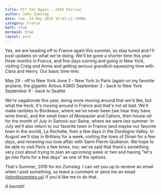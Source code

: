```yaml
---
title: Off Yet Again - 2016 Edition
author: John Zumsteg
date: Tue, 24 May 2016 16:03:12 +0000
category: France
math: true
mermaid: true
layout: post
---
```

Yes, we are heading off to France again this summer, so stay tuned and I'll post updates on what we're doing. We'll be gone a shorter time this year: three months in France, and five days coming and going in New York, visiting Craig and Annie and getting serious grandkid-squeezing time with Clara and Henry. Our basic time-line:

May 29 - off to New York
June 3 - New York to Paris (again on my favorite airplane, the gigantic Airbus A380)
September 3 - back to New York
September 9 - back to Seattle

We're vagabonds this year, doing more moving around that we'd like, but what the heck, it's moving around in France and that's not all bad. We'll make rambles to Bordeaux, where we've never been (we hear they have wine there), and the small town of Monpazier and Cahors, then house-sit for the month of July in Samois-sur-Seine, where we were last summer. In July we'll also return to our favorite town in France (and maybe our favorite town in the world), La Rochelle, then a few days in the Dordogne Valley. In August we'll stay in Brittany for a week, visiting the town of Dinan for a few days, and renewing our love affair with Saint-Pierre-Quiberon. We hope to be able to visit Paris a few times, too; we've said that there's something very cool about trying to plan an upcoming week or two and having "let's go into Paris for a few days" as one of the options.

That's Summer, 2016 for <em>les Zumsteg</em>. I can set you up to receive an email when I post something, so leave a comment or send me an email (john@zumsteg.us) if you'd like me to do that.

<em>À bientôt!</em>
